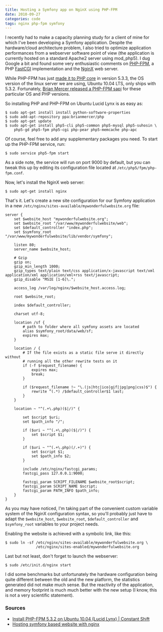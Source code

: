 ```yaml
---
title: Hosting a Symfony app on NginX using PHP-FPM
date: 2010-09-27
categories: code
tags: nginx php-fpm symfony
---
```


I recently had to make a capacity planning study for a client of mine for which I've been developing a Symfony application. Despite the hardware/cloud architecture problem, I also tried to optimize application performances from a webserver software point of view (the application is currently hosted on a standard Apache2 server using mod_php5). I dug Google a bit and found some very enthusiastic comments on [PHP-FPM](http://php-fpm.org/), a PHP [FastCGI](http://www.fastcgi.com/) implementation and the [NginX](http://nginx.org/) web server.

While PHP-FPM has just [made it to PHP core](http://www.php.net/manual/fr/install.fpm.php) in version 5.3.3, the OS version of the linux server we are using, Ubuntu 10.04 LTS, only ships with 5.3.2. Fortunately, [Brian Mercer released a PHP-FPM sapi](https://launchpad.net/~brianmercer/+archive/php) for these particular OS and PHP versions.

So installing PHP and PHP-FPM on Ubuntu Lucid Lynx is as easy as:

    $ sudo apt-get install install python-software-properties
    $ sudo add-apt-repository ppa:brianmercer/php
    $ sudo apt-get update
    $ sudo apt-get install php5-cli php5-common php5-mysql php5-suhosin \
        php5-gd php5-fpm php5-cgi php-pear php5-memcache php-apc

Of course, feel free to add any supplementary packages you need. To start up the PHP-FPM service, run:

    $ sudo service php5-fpm start

As a side note, the service will run on port 9000 by default, but you can tweak this up by editing its configuration file located at `/etc/php5/fpm/php-fpm.conf`.

Now, let's install the NginX web server:

    $ sudo apt-get install nginx

That's it. Let's create a new site configuration for our Symfony application in a new `/etc/nginx/sites-available/mywonderfulwebsite.org` file:

    server {
        set $website_host "mywonderfulwebsite.org";
        set $website_root "/var/www/mywonderfulwebsite/web";
        set $default_controller "index.php";
        set $symfony_root "/var/www/mywonderfulwebsite/lib/vendor/symfony";

        listen 80;
        server_name $website_host;

        # Gzip
        gzip on;
        gzip_min_length 1000;
        gzip_types text/plain text/css application/x-javascript text/xml application/xml application/xml+rss text/javascript;
        gzip_disable "MSIE [1-6]\.";

        access_log /var/log/nginx/$website_host.access.log;

        root $website_root;

        index $default_controller;

        charset utf-8;

        location /sf {
            # path to folder where all symfony assets are located
            alias $symfony_root/data/web/sf;
            expires max;
        }

        location / {
            # If the file exists as a static file serve it directly without
            # running all the other rewrite tests on it
            if (-f $request_filename) {
                expires max;
                break;
            }

            if ($request_filename !~ "\.(js|htc|ico|gif|jpg|png|css)$") {
                rewrite ^(.*) /$default_controller$1 last;
            }
        }

        location ~ "^(.+\.php)($|/)" {

            set $script $uri;
            set $path_info "/";

            if ($uri ~ "^(.+\.php)($|/)") {
                set $script $1;
            }

            if ($uri ~ "^(.+\.php)(/.+)") {
                set $script $1;
                set $path_info $2;
            }

            include /etc/nginx/fastcgi_params;
            fastcgi_pass 127.0.0.1:9000;

            fastcgi_param SCRIPT_FILENAME $website_root$script;
            fastcgi_param SCRIPT_NAME $script;
            fastcgi_param PATH_INFO $path_info;
        }
    }

As you may have noticed, I'm taking part of the convenient custom variable system of the NginX configuration syntax, so you'll probably just have to adapt the `$website_host`, `$website_root`, `$default_controller` and `$symfony_root` variables to your project needs.

Enabling the website is achieved with a symbolic link, like this:

    $ sudo ln -sf /etc/nginx/sites-available/mywonderfulwebsite.org \
                  /etc/nginx/sites-enabled/mywonderfulwebsite.org

Last but not least, don't forget to launch the webserver:

    $ sudo /etc/init.d/nginx start

I did some benchmarks but unfortunately the hardware configuration being quite different between the old and the new platform, the statistics generated did not make much sense. But the reactivity of the application, and memory footprint is much much better with the new setup (I know, this is not a very scientific statement).

### Sources

* [Install PHP-FPM 5.3.2 on Ubuntu 10.04 (Lucid Lynx) | Constant Shift](http://constantshift.com/install-php-fpm-5-3-2-on-ubuntu-10-04-lucid-lynx/)
* [Hosting symfony based website with nginx](http://symfonynotes.com/2009/12/04/hosting-symfony-based-website-with-nginx/)
